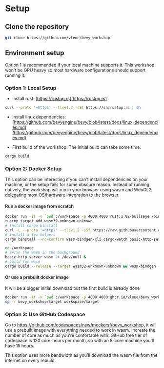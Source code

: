 # Setup

## Clone the repository

```sh
git clone https://github.com/vleue/bevy_workshop
```

## Environment setup

Option 1 is recommended if your local machine supports it. This workshop won't be GPU heavy so most hardware configurations should support running it.

### Option 1: Local Setup

* Install rust: [https://rustup.rs](https://rustup.rs)

```sh
curl --proto '=https' --tlsv1.2 -sSf https://sh.rustup.rs | sh
```

* Install linux dependencies: [https://github.com/bevyengine/bevy/blob/latest/docs/linux_dependencies.md](https://github.com/bevyengine/bevy/blob/latest/docs/linux_dependencies.md)

* First build of the workshop. The initial build can take some time.

```sh
cargo build
```

### Option 2: Docker Setup

This option can be interesting if you can't install dependencies on your machine, or the setup fails for some obscure reason. Instead of running natively, the workshop will run in your browser using wasm and WebGL2, delegating most OS/hardware integration to the browser.

#### Run a docker image from scratch

```sh
docker run -it -v `pwd`:/workspace -p 4000:4000 rust:1.82-bullseye /bin/bash
rustup target add wasm32-unknown-unknown
# install cargo binstall
curl -L --proto '=https' --tlsv1.2 -sSf https://raw.githubusercontent.com/cargo-bins/cargo-binstall/main/install-from-binstall-release.sh | bash
# install a few helpers
cargo binstall --no-confirm wasm-bindgen-cli cargo-watch basic-http-server

cd /workspace
# serve the wasm in the background
basic-http-server wasm 2> /dev/null &
# build for wasm
cargo build --release --target wasm32-unknown-unknown && wasm-bindgen --out-dir wasm --out-name workshop --target web target/wasm32-unknown-unknown/release/bevy_workshop.wasm
```

#### Or use a prebuilt docker image

It will be a bigger initial download but the first build is already done
```sh
docker run -it -v `pwd`:/workspace -p 4000:4000 ghcr.io/vleue/bevy_workshop /bin/bash
cp -r bevy_workshop/target workspace/target
```

### Option 3: Use GitHub Codespace

Go to <https://github.com/codespaces/new/mockersf/bevy_workshop>, it will use a prebuilt image with everything needed to work in wasm. Increate the number of core as much as you're confortable with. GitHub free tier of codespace is 120 core-hours per month, so with an 8-core machine you'll have 15 hours.

This option uses more bandwidth as you'll download the wasm file from the internet on every rebuild.
